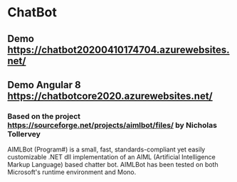 # ChatBot
## Demo https://chatbot20200410174704.azurewebsites.net/

## Demo Angular 8 https://chatbotcore2020.azurewebsites.net/

### Based on the project https://sourceforge.net/projects/aimlbot/files/ by Nicholas Tollervey

AIMLBot (Program#) is a small, fast, standards-compliant yet easily customizable .NET dll implementation of an AIML (Artificial Intelligence Markup Language) based chatter bot. AIMLBot has been tested on both Microsoft's runtime environment and Mono.
